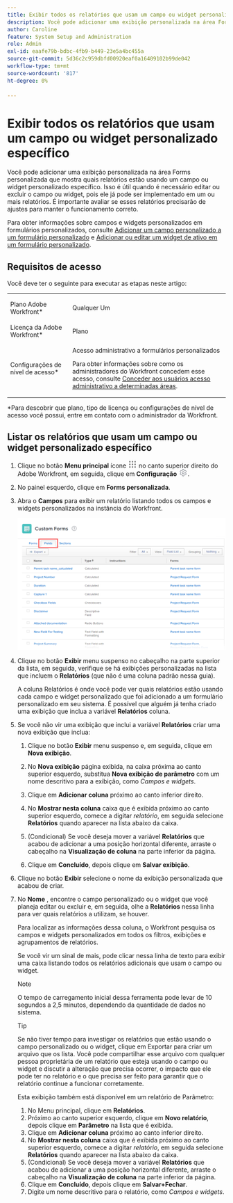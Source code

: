 ```yaml
---
title: Exibir todos os relatórios que usam um campo ou widget personalizado específico
description: Você pode adicionar uma exibição personalizada na área Forms personalizada que mostra quais relatórios estão usando um campo ou widget personalizado específico. Isso é útil quando é necessário editar ou excluir o campo ou widget, pois ele já pode ser implementado em um ou mais relatórios. É importante avaliar se esses relatórios precisarão de ajustes para manter o funcionamento correto.
author: Caroline
feature: System Setup and Administration
role: Admin
exl-id: eaafe79b-bdbc-4fb9-b449-23e5a4bc455a
source-git-commit: 5d36c2c959dbfd00920eaf0a16409102b99de042
workflow-type: tm+mt
source-wordcount: '817'
ht-degree: 0%

---
```


# Exibir todos os relatórios que usam um campo ou widget personalizado específico

Você pode adicionar uma exibição personalizada na área Forms personalizada que mostra quais relatórios estão usando um campo ou widget personalizado específico. Isso é útil quando é necessário editar ou excluir o campo ou widget, pois ele já pode ser implementado em um ou mais relatórios. É importante avaliar se esses relatórios precisarão de ajustes para manter o funcionamento correto.

Para obter informações sobre campos e widgets personalizados em formulários personalizados, consulte [Adicionar um campo personalizado a um formulário personalizado](../../../administration-and-setup/customize-workfront/create-manage-custom-forms/add-a-custom-field-to-a-custom-form.md) e [Adicionar ou editar um widget de ativo em um formulário personalizado](../../../administration-and-setup/customize-workfront/create-manage-custom-forms/add-widget-or-edit-its-properties-in-a-custom-form.md).

## Requisitos de acesso

Você deve ter o seguinte para executar as etapas neste artigo:

<table style="table-layout:auto"> 
 <col> 
 <col> 
 <tbody> 
  <tr data-mc-conditions=""> 
   <td role="rowheader"> <p>Plano Adobe Workfront*</p> </td> 
   <td>Qualquer Um</td> 
  </tr> 
  <tr> 
   <td role="rowheader">Licença da Adobe Workfront*</td> 
   <td>Plano</td> 
  </tr> 
  <tr data-mc-conditions=""> 
   <td role="rowheader">Configurações de nível de acesso*</td> 
   <td> <p>Acesso administrativo a formulários personalizados</p> <p>Para obter informações sobre como os administradores do Workfront concedem esse acesso, consulte <a href="../../../administration-and-setup/add-users/configure-and-grant-access/grant-users-admin-access-certain-areas.md" class="MCXref xref">Conceder aos usuários acesso administrativo a determinadas áreas</a>.</p> </td> 
  </tr> 
 </tbody> 
</table>

&#42;Para descobrir que plano, tipo de licença ou configurações de nível de acesso você possui, entre em contato com o administrador da Workfront.

## Listar os relatórios que usam um campo ou widget personalizado específico

1. Clique no botão **Menu principal** ícone ![](assets/main-menu-icon.png) no canto superior direito do Adobe Workfront, em seguida, clique em **Configuração** ![](assets/gear-icon-settings.png).

1. No painel esquerdo, clique em **Forms personalizada**.
1. Abra o **Campos** para exibir um relatório listando todos os campos e widgets personalizados na instância do Workfront.

   ![](assets/fields-tab.png)

1. Clique no botão **Exibir** menu suspenso no cabeçalho na parte superior da lista, em seguida, verifique se há exibições personalizadas na lista que incluem o **Relatórios** (que não é uma coluna padrão nessa guia).

   A coluna Relatórios é onde você pode ver quais relatórios estão usando cada campo e widget personalizado que foi adicionado a um formulário personalizado em seu sistema. É possível que alguém já tenha criado uma exibição que inclua a variável **Relatórios** coluna.

1. Se você não vir uma exibição que inclui a variável **Relatórios** criar uma nova exibição que inclua:

   1. Clique no botão **Exibir** menu suspenso e, em seguida, clique em **Nova exibição**.

   1. No **Nova exibição** página exibida, na caixa próxima ao canto superior esquerdo, substitua **Nova exibição de parâmetro** com um nome descritivo para a exibição, como *Campos e widgets*.

   1. Clique em **Adicionar coluna** próximo ao canto inferior direito.
   1. No **Mostrar nesta coluna** caixa que é exibida próximo ao canto superior esquerdo, comece a digitar *relatório*, em seguida selecione **Relatórios** quando aparecer na lista abaixo da caixa.

   1. (Condicional) Se você deseja mover a variável **Relatórios** que acabou de adicionar a uma posição horizontal diferente, arraste o cabeçalho na **Visualização de coluna** na parte inferior da página.

   1. Clique em **Concluído**, depois clique em **Salvar exibição**.

1. Clique no botão **Exibir** selecione o nome da exibição personalizada que acabou de criar.
1. No **Nome** , encontre o campo personalizado ou o widget que você planeja editar ou excluir e, em seguida, olhe a **Relatórios** nessa linha para ver quais relatórios a utilizam, se houver.

   Para localizar as informações dessa coluna, o Workfront pesquisa os campos e widgets personalizados em todos os filtros, exibições e agrupamentos de relatórios.

   Se você vir um sinal de mais, pode clicar nessa linha de texto para exibir uma caixa listando todos os relatórios adicionais que usam o campo ou widget.

   >[!NOTE]
   >
   >O tempo de carregamento inicial dessa ferramenta pode levar de 10 segundos a 2,5 minutos, dependendo da quantidade de dados no sistema.

   >[!TIP]
   >
   >Se não tiver tempo para investigar os relatórios que estão usando o campo personalizado ou o widget, clique em Exportar para criar um arquivo que os lista. Você pode compartilhar esse arquivo com qualquer pessoa proprietária de um relatório que esteja usando o campo ou widget e discutir a alteração que precisa ocorrer, o impacto que ele pode ter no relatório e o que precisa ser feito para garantir que o relatório continue a funcionar corretamente.
   >
   >Esta exibição também está disponível em um relatório de Parâmetro:
   >      
   > 1. No Menu principal, clique em **Relatórios**.
   > 1. Próximo ao canto superior esquerdo, clique em **Novo relatório**, depois clique em **Parâmetro** na lista que é exibida.
   > 1. Clique em **Adicionar coluna** próximo ao canto inferior direito.
   > 1. No **Mostrar nesta coluna** caixa que é exibida próximo ao canto superior esquerdo, comece a digitar *relatório*, em seguida selecione **Relatórios** quando aparecer na lista abaixo da caixa.
   > 1. (Condicional) Se você deseja mover a variável **Relatórios** que acabou de adicionar a uma posição horizontal diferente, arraste o cabeçalho na **Visualização de coluna** na parte inferior da página.
   > 1. Clique em **Concluído**, depois clique em **Salvar+Fechar**.
   > 1. Digite um nome descritivo para o relatório, como *Campos e widgets*.

